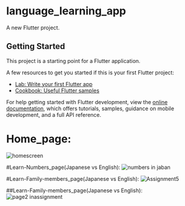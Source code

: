 # language_learning_app

A new Flutter project.

## Getting Started

This project is a starting point for a Flutter application.

A few resources to get you started if this is your first Flutter project:

- [Lab: Write your first Flutter app](https://docs.flutter.dev/get-started/codelab)
- [Cookbook: Useful Flutter samples](https://docs.flutter.dev/cookbook)

For help getting started with Flutter development, view the
[online documentation](https://docs.flutter.dev/), which offers tutorials,
samples, guidance on mobile development, and a full API reference.


# Home_page:
![homescreen](https://user-images.githubusercontent.com/62766443/235009203-3cc3eb17-1a17-44ee-9ed8-423b4207680b.png)

#Learn-Numbers_page(Japanese vs English):
![numbers in jaban](https://user-images.githubusercontent.com/62766443/235010301-b0dab81c-d6bc-4514-99af-9e14aceebe6b.png)


#Learn-Family-members_page(Japanese vs English):
![Assignment5](https://user-images.githubusercontent.com/62766443/235009782-ad3346d4-d0d1-4982-a663-5731675c4bd6.png)


##Learn-Family-members_page(Japanese vs English):
![page2 inassignment](https://user-images.githubusercontent.com/62766443/235009715-f4519e7b-dc73-42cc-96fb-19dbe71d292e.png)
